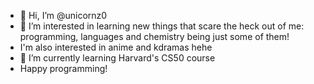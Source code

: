 - 👋 Hi, I’m @unicornz0
- 👀 I’m interested in learning new things that scare the heck out of me: programming, languages and chemistry being just some of them! 
- I'm also interested in anime and kdramas hehe
- 🌱 I’m currently learning Harvard's CS50 course
- Happy programming!

<!---
unicornz0/unicornz0 is a ✨ special ✨ repository because its `README.md` (this file) appears on your GitHub profile.
You can click the Preview link to take a look at your changes.
--->
